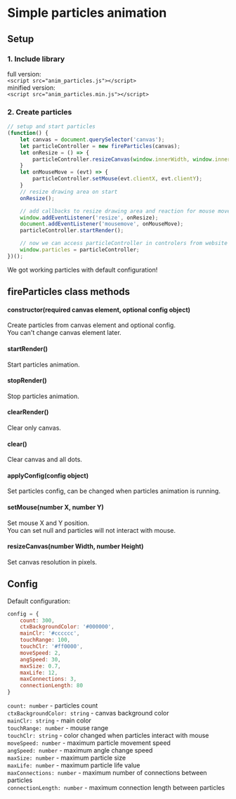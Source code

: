 # Simple particles animation
## Setup
### 1. Include library
full version:<br>
`<script src="anim_particles.js"></script>`<br>
minified version:<br>
`<script src="anim_particles.min.js"></script>`
### 2. Create particles
```javascript
// setup and start particles
(function() {
    let canvas = document.querySelector('canvas');
    let particleController = new fireParticles(canvas);
    let onResize = () => {
        particleController.resizeCanvas(window.innerWidth, window.innerHeight);
    }
    let onMouseMove = (evt) => {
        particleController.setMouse(evt.clientX, evt.clientY);
    }
    // resize drawing area on start
    onResize();

    // add callbacks to resize drawing area and reaction for mouse move
    window.addEventListener('resize', onResize);
    document.addEventListener('mousemove', onMouseMove);
    particleController.startRender();

    // now we can access particleController in controlers from website outside this function
    window.particles = particleController;
})();
```
We got working particles with default configuration!
## fireParticles class methods
#### constructor(required canvas element, optional config object)
Create particles from canvas element and optional config.<br>
You can't change canvas element later.
#### startRender()
Start particles animation.
#### stopRender()
Stop particles animation.
#### clearRender()
Clear only canvas.
#### clear()
Clear canvas and all dots.
#### applyConfig(config object)
Set particles config, can be changed when particles animation is running.
#### setMouse(number X, number Y)
Set mouse X and Y position.<br>
You can set null and particles will not interact with mouse.
#### resizeCanvas(number Width, number Height)
Set canvas resolution in pixels.
## Config
Default configuration:
```javascript
config = {
    count: 300,
    ctxBackgroundColor: '#000000', 
    mainClr: '#cccccc',
    touchRange: 100,
    touchClr: '#ff0000', 
    moveSpeed: 2, 
    angSpeed: 30,
    maxSize: 0.7,
    maxLife: 12,
    maxConnections: 3,
    connectionLength: 80
}
```
`count: number` - particles count<br>
`ctxBackgroundColor: string` - canvas background color<br>
`mainClr: string` - main color<br>
`touchRange: number` - mouse range<br>
`touchClr: string` - color changed when particles interact with mouse<br>
`moveSpeed: number` - maximum particle movement speed<br>
`angSpeed: number` - maximum angle change speed<br>
`maxSize: number` - maximum particle size<br>
`maxLife: number` - maximum particle life value<br>
`maxConnections: number` - maximum number of connections between particles<br>
`connectionLength: number` - maximum connection length between particles
